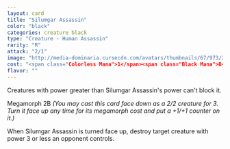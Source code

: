 ```yaml
---
layout: card
title: "Silumgar Assassin"
color: "black"
categories: creature black
type: "Creature - Human Assassin"
rarity: "R"
attack: "2/1"
image: "http://media-dominaria.cursecdn.com/avatars/thumbnails/67/973/200/283/635610736486983937.png"
cost: "<span class="Colorless Mana">1</span><span class="Black Mana">B</span>"
flavor: ""
---
```


Creatures with power greater than Silumgar Assassin's power can't block it.

Megamorph <span class="tip mana-icon mana-colorless-02" title="2 Colorless Mana">2</span><span class="tip mana-icon mana-black" title="1 Black Mana">B</span> <em>(You may cast this card face down as a 2/2 creature for 3. Turn it face up any time for its megamorph cost and put a +1/+1 counter on it.)</em>

When Silumgar Assassin is turned face up, destroy target creature with power 3 or less an opponent controls.
